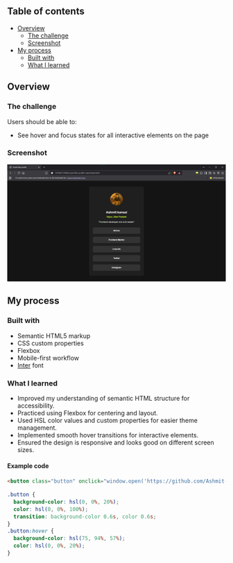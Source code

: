 ## Table of contents

- [Overview](#overview)
  - [The challenge](#the-challenge)
  - [Screenshot](#screenshot)
- [My process](#my-process)
  - [Built with](#built-with)
  - [What I learned](#what-i-learned)

## Overview

### The challenge

Users should be able to:

- See hover and focus states for all interactive elements on the page

### Screenshot

![alt text](image.png)

## My process

### Built with

- Semantic HTML5 markup
- CSS custom properties
- Flexbox
- Mobile-first workflow
- [Inter](https://fonts.google.com/specimen/Inter) font

### What I learned

- Improved my understanding of semantic HTML structure for accessibility.
- Practiced using Flexbox for centering and layout.
- Used HSL color values and custom properties for easier theme management.
- Implemented smooth hover transitions for interactive elements.
- Ensured the design is responsive and looks good on different screen sizes.

#### Example code

```html
<button class="button" onclick="window.open('https://github.com/Ashmit-kansal', '_blank')">Github</button>
```

```css
.button {
  background-color: hsl(0, 0%, 20%);
  color: hsl(0, 0%, 100%);
  transition: background-color 0.6s, color 0.6s;
}
.button:hover {
  background-color: hsl(75, 94%, 57%);
  color: hsl(0, 0%, 20%);
}
```

